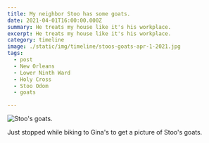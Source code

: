 ```yaml
---
title: My neighbor Stoo has some goats.
date: 2021-04-01T16:00:00.000Z
summary: He treats my house like it's his workplace.
excerpt: He treats my house like it's his workplace.
category: timeline
image: ./static/img/timeline/stoos-goats-apr-1-2021.jpg
tags:
  - post 
  - New Orleans
  - Lower Ninth Ward
  - Holy Cross
  - Stoo Odom
  - goats

---
```


![Stoo's goats.](/static/img/timeline/stoos-goats-apr-1-2021.jpg "Stoo's goats.")

Just stopped while biking to Gina's to get a picture of Stoo's goats.